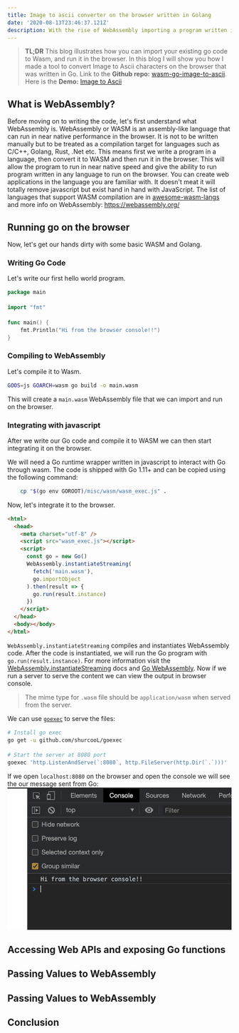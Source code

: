 ```yaml
---
title: Image to ascii converter on the browser written in Golang
date: '2020-08-13T23:46:37.121Z'
description: With the rise of WebAssembly importing a program written in Languages like C/C++, Rust and Golang to the browser has been made possible. This blog will look at how we can run a program written in Golang on the browser by importing it to WebAssembly.
---
```


> **TL;DR** This blog illustrates how you can import your existing go code to Wasm, and run it in the browser. In this blog I will show you how I made a tool to convert Image to Ascii characters on the browser that was written in Go. Link to the **Github repo:** [wasm-go-image-to-ascii](https://github.com/subeshb1/wasm-go-image-to-ascii). Here is the **Demo:** [Image to Ascii](https://subeshbhandari.com/app/wasm/image-to-ascii/)

## What is WebAssembly?

Before moving on to writing the code, let's first understand what WebAssembly is. WebAssembly or WASM is an assembly-like language that can run in near native performance in the browser. It is not to be written manually but to be treated as a compilation target for languages such as C/C++, Golang, Rust, .Net etc. This means first we write a program in a language, then convert it to WASM and then run it in the browser. This will allow the program to run in near native speed and give the ability to run program written in any language to run on the browser. You can create web applications in the language you are familiar with. It doesn't meat it will totally remove javascript but exist hand in hand with JavaScript. The list of languages that support WASM compilation are in [awesome-wasm-langs](https://github.com/appcypher/awesome-wasm-langs) and more info on WebAssembly: https://webassembly.org/

## Running go on the browser

Now, let's get our hands dirty with some basic WASM and Golang.

### Writing Go Code

Let's write our first hello world program.

```go
package main

import "fmt"

func main() {
    fmt.Println("Hi from the browser console!!")
}
```

### Compiling to WebAssembly

Let's compile it to Wasm.

```sh
GOOS=js GOARCH=wasm go build -o main.wasm
```

This will create a `main.wasm` WebAssembly file that we can import and run on the browser.

### Integrating with javascript

After we write our Go code and compile it to WASM we can then start integrating it on the browser.

We will need a Go runtime wrapper written in javascript to interact with Go through wasm. The code is shipped with Go 1.11+ and can be copied using the following command:

```sh
    cp "$(go env GOROOT)/misc/wasm/wasm_exec.js" .
```

Now, let's integrate it to the browser.

```html
<html>
  <head>
    <meta charset="utf-8" />
    <script src="wasm_exec.js"></script>
    <script>
      const go = new Go()
      WebAssembly.instantiateStreaming(
        fetch('main.wasm'),
        go.importObject
      ).then(result => {
        go.run(result.instance)
      })
    </script>
  </head>
  <body></body>
</html>
```

`WebAssembly.instantiateStreaming` compiles and instantiates WebAssembly code. After the code is instantiated, we will run the Go program with `go.run(result.instance)`. For more information visit the [WebAssembly.instantiateStreaming](https://developer.mozilla.org/en-US/docs/Web/JavaScript/Reference/Global_Objects/WebAssembly/instantiateStreaming) docs and [Go WebAssembly](https://github.com/golang/go/wiki/WebAssembly).
Now if we run a server to serve the content we can view the output in browser console.

> The mime type for `.wasm` file should be `application/wasm` when served from the server.

We can use [`goexec`](https://github.com/shurcooL/goexec#goexec) to serve the files:

```sh
# Install go exec
go get -u github.com/shurcooL/goexec

# Start the server at 8080 port
goexec 'http.ListenAndServe(`:8080`, http.FileServer(http.Dir(`.`)))'
```

If we open `localhost:8080` on the browser and open the console we will see the our message sent from Go:
![Go WebAssembly Example](../../../assets/blog/wasm/wasm-example.png)

## Accessing Web APIs and exposing Go functions


## Passing Values to WebAssembly

## Passing Values to WebAssembly

## Conclusion
